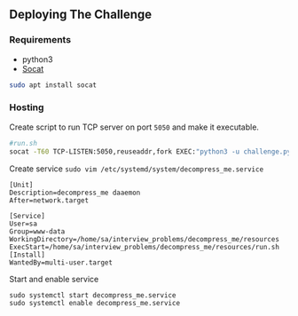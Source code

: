 ## Deploying The Challenge

### Requirements
- python3
- [Socat](https://www.redhat.com/sysadmin/getting-started-socat)

```bash
sudo apt install socat
```

### Hosting

Create script to run TCP server on port `5050` and make it executable.
```bash
#run.sh
socat -T60 TCP-LISTEN:5050,reuseaddr,fork EXEC:"python3 -u challenge.py"
```

Create service `sudo vim /etc/systemd/system/decompress_me.service` 

```
[Unit]
Description=decompress_me daaemon
After=network.target

[Service]
User=sa
Group=www-data
WorkingDirectory=/home/sa/interview_problems/decompress_me/resources
ExecStart=/home/sa/interview_problems/decompress_me/resources/run.sh
[Install]
WantedBy=multi-user.target
```

Start and enable service

```
sudo systemctl start decompress_me.service
sudo systemctl enable decompress_me.service
```